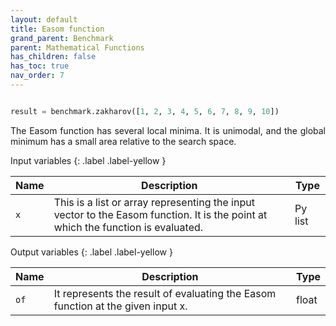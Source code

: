 ```yaml
---
layout: default
title: Easom function
grand_parent: Benchmark
parent: Mathematical Functions
has_children: false
has_toc: true
nav_order: 7
---
```


<!--Don't delete ths script-->
<script src = "https://polyfill.io/v3/polyfill.min.js?features=es6"></script>
<script id = "MathJax-script" async src="https://cdn.jsdelivr.net/npm/mathjax@3/es5/tex-mml-chtml.js"></script>
<!--Don't delete ths script-->

```python

result = benchmark.zakharov([1, 2, 3, 4, 5, 6, 7, 8, 9, 10])
```

<p align="justify">
The Easom function has several local minima. It is unimodal, and the global minimum has a small area relative to the search space.

</p>

Input variables
{: .label .label-yellow }

<table style = "width:100%">
    <thead>
      <tr>
        <th>Name</th>
        <th>Description</th>
        <th>Type</th>
      </tr>
    </thead>
    <tr>
        <td><code>x</code></td>
        <td>This is a list or array representing the input vector to the Easom function. It is the point at which the function is evaluated.</td>
        <td>Py list </td>
    </tr>
</table>

Output variables
{: .label .label-yellow }

<table style = "width:100%">
    <thead>
      <tr>
        <th>Name</th>
        <th>Description</th>
        <th>Type</th>
      </tr>
    </thead>
    <tr>
        <td><code>of</code></td>
        <td>It represents the result of evaluating the Easom function at the given input x.</td>
        <td>float</td>
    </tr>
</table>

